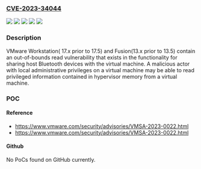 ### [CVE-2023-34044](https://cve.mitre.org/cgi-bin/cvename.cgi?name=CVE-2023-34044)
![](https://img.shields.io/static/v1?label=Product&message=Fusion&color=blue)
![](https://img.shields.io/static/v1?label=Product&message=Workstation&color=blue)
![](https://img.shields.io/static/v1?label=Version&message=13.x%3C%2013.5%20&color=brighgreen)
![](https://img.shields.io/static/v1?label=Version&message=17.x%3C%2017.5%20&color=brighgreen)
![](https://img.shields.io/static/v1?label=Vulnerability&message=n%2Fa&color=brighgreen)

### Description

VMware Workstation( 17.x prior to 17.5) and Fusion(13.x prior to 13.5) contain an out-of-bounds read vulnerability that exists in the functionality for sharing host Bluetooth devices with the virtual machine. A malicious actor with local administrative privileges on a virtual machine may be able to read privileged information contained in hypervisor memory from a virtual machine.

### POC

#### Reference
- https://www.vmware.com/security/advisories/VMSA-2023-0022.html
- https://www.vmware.com/security/advisories/VMSA-2023-0022.html

#### Github
No PoCs found on GitHub currently.

